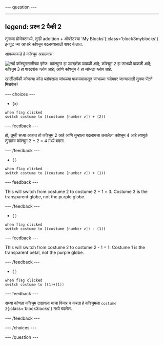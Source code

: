 
--- question ---

---
legend: प्रश्न 2 पैकी 2
---

तुमच्या प्रोजेक्टमध्ये, तुम्ही addition + ऑपरेटरचा 'My Blocks'{:class='block3myblocks'} इनपुट च्या आधारे कॉश्चुम बदलण्यासाठी वापर केलात.

आपल्याकडे हे कॉश्चुम असल्यास:

![सर्व कॉश्चुमसाठीच्या इमेज: कॉश्चुम1 हा पारदर्शक पाकळी आहे; कॉश्चुम 2 हा जांभळी पाकळी आहे; कॉश्चुम 3 हा पारदर्शक ग्लोब आहे; आणि कॉश्चुम 4 हा जांभळा ग्लोब आहे.](images/costumes_quiz.png)

खालीलपैकी कोणत्या कोड ब्लॉक्सला जांभळ्या पाकळ्यापासून जांभळ्या ग्लोबवर जाण्यासाठी तुमचा पॅटर्न मिळवेल?

--- choices ---

- (x)

 ```blocks3
 when flag clicked
 switch costume to ((costume [number v]) + (2))
 ```

  --- feedback ---

हो, तुम्ही सध्या आहात तो कॉश्चुम 2 आहे आणि तुम्हाला बदलायचा असलेला कॉश्चुम 4 आहे त्यामुळे तुम्हाला कॉश्चुम 2 + 2 = 4 मध्ये बदला.

  --- /feedback ---

- ( )


 ```blocks3
 when flag clicked 
 switch costume to ((costume [number v]) + (1))
 ```

  --- feedback ---

This will switch from costume 2 to costume 2 + 1 = 3. Costume 3 is the transparent globe, not the purple globe.

  --- /feedback ---

- ( )


 ```blocks3
 when flag clicked 
 switch costume to ((costume [number v]) - (1))
 ```

  --- feedback ---

This will switch from costume 2 to costume 2 - 1 = 1. Costume 1 is the transparent petal, not the purple globe.

  --- /feedback ---

- ( )

 ```blocks3
 when flag clicked 
 switch costume to ((1)+(1))
 ```

  --- feedback ---

सध्या कोणता कॉश्चुम दाखवला याचा विचार न करता हे कॉश्चुमला `costume 2`{:class='block3looks'} मध्ये बदलेल.

  --- /feedback ---

--- /choices ---

--- /question ---
